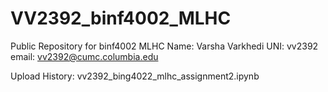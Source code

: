 # VV2392_binf4002_MLHC
Public Repository for binf4002 MLHC
Name: Varsha Varkhedi
UNI: vv2392
email: vv2392@cumc.columbia.edu

Upload History:
vv2392_bing4022_mlhc_assignment2.ipynb
